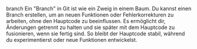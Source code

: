 branch
Ein "Branch" in Git ist wie ein Zweig in einem Baum. Du kannst einen Branch erstellen, um an neuen Funktionen oder Fehlerkorrekturen zu arbeiten, 
ohne den Hauptcode zu beeinflussen. Es ermöglicht dir, Änderungen getrennt zu halten und sie später mit dem Hauptcode zu fusionieren, wenn sie fertig sind. 
So bleibt der Hauptcode stabil, während du experimentierst oder neue Funktionen entwickelst.

